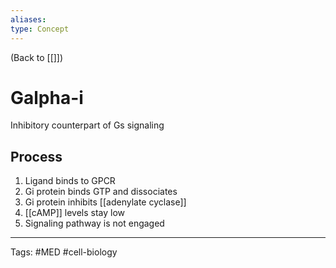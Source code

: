 ```yaml
---
aliases: 
type: Concept
---
```


(Back to [[]])

# Galpha-i

Inhibitory counterpart of Gs signaling
## Process
1. Ligand binds to GPCR
2. Gi protein binds GTP and dissociates
3. Gi protein inhibits [[adenylate cyclase]]
4. [[cAMP]] levels stay low
5. Signaling pathway is not engaged

---
Tags: #MED #cell-biology 